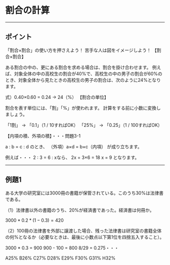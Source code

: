 # 割合の計算

---

## ポイント

「割合×割合」の使い方を押さえよう！
苦手な人は図をイメージしよう！
【割合×割合】

ある割合の中の、更にある割合を求める場合は、割合を掛け合わせます。
例えば、対象全体の中の高校生の割合が40%で、高校生の中の男子の割合が60%のとき、対象全体から見たときの高校生の男子の割合は、次のように24%となります。

式）0.40×0.60 = 0.24 → 24（%）
【割合の単位】

割合を表す単位には、「割」「%」が使われます。
計算をする前に小数に変換しましょう。

「1割」 → 「0.1」（1 / 10すればOK）
「25%」 → 「0.25」（1 / 100すればOK）

【内項の積、外項の積】・・・問題3-1

a : b = c : d
のとき、
（外項）a×d = b×c（内項）
が成り立ちます。

例えば・・・
2 : 3 = 6 : xなら、
2x = 3×6 = 18
x = 9 となります。

---

## 例題1

ある大学の研究室には3000冊の書籍が保管されている。このうち30%は法律書である。

（1）法律書以外の書籍のうち、20%が経済書であった。経済書は何冊か。

$3000*0.2*(1 - 0.3) = 420$  

（2）100冊の法律書を外部に譲渡した場合、残った法律書は研究室の書籍全体の何%となるか（必要なときは、最後に小数点以下第1位を四捨五入すること）。  

3000 * 0.3 = 900
900 - 100 = 800
8/29 = 0.275・・・

A25%
B26%
C27%
D28%
E29%
F30%
G31%
H32%
